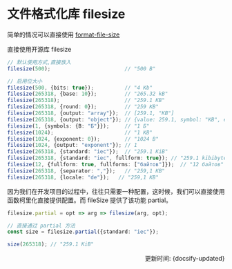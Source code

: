 # 文件格式化库 filesize

简单的情况可以直接使用 [format-file-size](../business/format-file-size)

直接使用开源库 filesize

```ts
// 默认使用方式,直接放入
filesize(500);                        // "500 B"

// 启用位大小
filesize(500, {bits: true});          // "4 Kb"
filesize(265318, {base: 10});         // "265.32 kB"
filesize(265318);                     // "259.1 KB"
filesize(265318, {round: 0});         // "259 KB"
filesize(265318, {output: "array"});  // [259.1, "KB"]
filesize(265318, {output: "object"}); // {value: 259.1, symbol: "KB", exponent: 1}
filesize(1, {symbols: {B: "Б"}});     // "1 Б"
filesize(1024);                       // "1 KB"
filesize(1024, {exponent: 0});        // "1024 B"
filesize(1024, {output: "exponent"}); // 1
filesize(265318, {standard: "iec"});  // "259.1 KiB"
filesize(265318, {standard: "iec", fullform: true}); // "259.1 kibibytes"
filesize(12, {fullform: true, fullforms: ["байтов"]});  // "12 байтов"
filesize(265318, {separator: ","});   // "259,1 KB"
filesize(265318, {locale: "de"});   // "259,1 KB"
```

因为我们在开发项目的过程中，往往只需要一种配置，这时候，我们可以直接使用函数柯里化直接提供配置。而 fileSize 提供了该功能 partial。

```ts
filesize.partial = opt => arg => filesize(arg, opt);

// 直接通过 partial 方法
const size = filesize.partial({standard: "iec"});

size(265318); // "259.1 KiB"
```

<div style="float: right">更新时间: {docsify-updated}</div>
